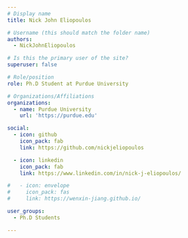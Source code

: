 ```yaml
---
# Display name
title: Nick John Eliopoulos

# Username (this should match the folder name)
authors:
  - NickJohnEliopoulos

# Is this the primary user of the site?
superuser: false

# Role/position
role: Ph.D Student at Purdue University

# Organizations/Affiliations
organizations:
  - name: Purdue University
    url: 'https://purdue.edu'

social:
  - icon: github
    icon_pack: fab
    link: https://github.com/nickjeliopoulos

  - icon: linkedin
    icon_pack: fab
    link: https://www.linkedin.com/in/nick-j-eliopoulos/

#   - icon: envelope
#     icon_pack: fas
#     link: https://wenxin-jiang.github.io/

user_groups:
  - Ph.D Students

---
```

